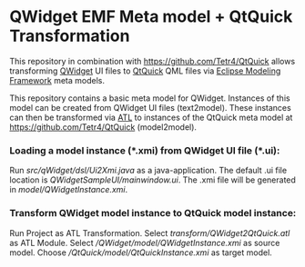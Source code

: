 # QWidget EMF Meta model + QtQuick Transformation
This repository in combination with https://github.com/Tetr4/QtQuick allows transforming [QWidget](https://doc.qt.io/qt-4.8/qwidget.html) UI files to [QtQuick](https://doc.qt.io/qt-4.8/qtquick.html) QML files via [Eclipse Modeling Framework](https://en.wikipedia.org/wiki/Eclipse_Modeling_Framework) meta models.

This repository contains a basic meta model for QWidget. Instances of this model can be created from QWidget UI files (text2model). These instances can then be transformed via [ATL](https://eclipse.org/atl/) to instances of the QtQuick meta model at https://github.com/Tetr4/QtQuick (model2model).

### Loading a model instance (\*.xmi) from QWidget UI file (\*.ui):
Run *src/qWidget/dsl/Ui2Xmi.java* as a java-application. The default .ui file location is *QWidgetSampleUI/mainwindow.ui*. The .xmi file will be generated in *model/QWidgetInstance.xmi*.

### Transform QWidget model instance to QtQuick model instance:
Run Project as ATL Transformation. Select *transform/QWidget2QtQuick.atl* as ATL Module. Select */QWidget/model/QWidgetInstance.xmi* as source model. Choose */QtQuick/model/QtQuickInstance.xmi* as target model.
